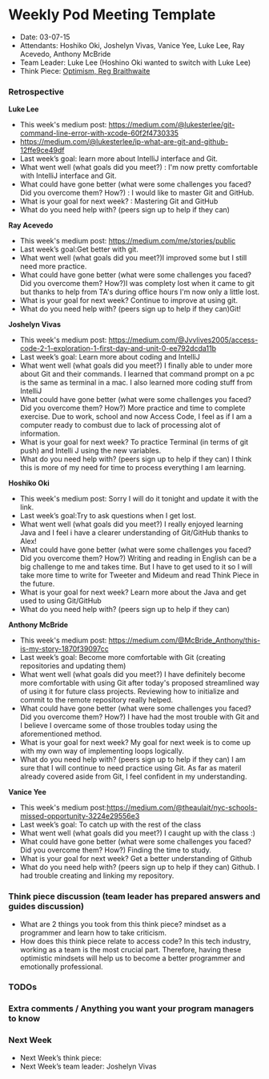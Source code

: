 # Weekly Pod Meeting Template

* Date: 03-07-15
* Attendants: Hoshiko Oki, Joshelyn Vivas, Vanice Yee, Luke Lee, Ray Acevedo, Anthony McBride
* Team Leader: Luke Lee (Hoshino Oki wanted to switch with Luke Lee)
* Think Piece: [Optimism, Reg Braithwaite](http://braythwayt.com/homoiconic/2009/05/01/optimism.html)

### Retrospective

**Luke Lee**

* This week's medium post: https://medium.com/@lukesterlee/git-command-line-error-with-xcode-60f2f4730335
* https://medium.com/@lukesterlee/ip-what-are-git-and-github-12ffe9ce49df
* Last week’s goal: learn more about IntelliJ interface and Git.
* What went well (what goals did you meet?) : I'm now pretty comfortable with IntelliJ interface and Git.
* What could have gone better (what were some challenges you faced? Did you overcome them? How?) : I would like to master Git and GitHub.
* What is your goal for next week? : Mastering Git and GitHub
* What do you need help with? (peers sign up to help if they can)

**Ray Acevedo**

* This week's medium post: https://medium.com/me/stories/public
* Last week’s goal:Get better with git.
* What went well (what goals did you meet?)I improved some but I still need more practice.
* What could have gone better (what were some challenges you faced? Did you overcome them? How?)I was complety lost when it came to git but thanks to help from TA's during office hours I'm now only a little lost.
* What is your goal for next week? Continue to improve at using git. 
* What do you need help with? (peers sign up to help if they can)Git!

**Joshelyn Vivas**

* This week's medium post: https://medium.com/@Jvvlives2005/access-code-2-1-exploration-1-first-day-and-unit-0-ee792dcda11b
* Last week’s goal: Learn more about coding and IntelliJ
* What went well (what goals did you meet?) I finally able to under more about Git and their commands. I learned that command prompt on a pc is the same as terminal in a mac. I also learned more coding stuff from IntelliJ
* What could have gone better (what were some challenges you faced? Did you overcome them? How?) More practice and time to complete exercise. Due to work, school and now Access Code, I feel as if I am a computer ready to combust due to lack of processing alot of information.
* What is your goal for next week? To practice Terminal (in terms of git push) and Intelli J using the new variables.
* What do you need help with? (peers sign up to help if they can) I think this is more of my need for time to process everything I am learning.

**Hoshiko Oki**

* This week's medium post:  Sorry I will do it tonight and update it with the link. 
* Last week’s goal:Try to ask questions when I get lost.
* What went well (what goals did you meet?)  I really enjoyed learning Java and I feel i have a clearer understanding of Git/GitHub thanks to Alex!
* What could have gone better (what were some challenges you faced? Did you overcome them? How?) Writing and reading in English can be a big challenge to me and takes time.  But I have to get used to it so I will take more time to write for Tweeter and Mideum and read Think Piece in the future. 
* What is your goal for next week?  Learn more about the Java and get used to using Git/GitHub
* What do you need help with? (peers sign up to help if they can) 

**Anthony McBride**

* This week's medium post: https://medium.com/@McBride_Anthony/this-is-my-story-1870f39097cc
* Last week’s goal: Become more comfortable with Git (creating repositories and updating them)
* What went well (what goals did you meet?) I have definitely become more comfortable with using Git after today's proposed streamlined way of using it for future class projects. Reviewing how to initialize and commit to the remote repository really helped.
* What could have gone better (what were some challenges you faced? Did you overcome them? How?) I have had the most trouble with Git and I believe I overcame some of those troubles today using the aforementioned method.
* What is your goal for next week? My goal for next week is to come up with my own way of implementing loops logically.
* What do you need help with? (peers sign up to help if they can) I am sure that I will continue to need practice using Git. As far as materil already covered aside from Git, I feel confident in my understanding.

**Vanice Yee**

* This week's medium post:https://medium.com/@theaulait/nyc-schools-missed-opportunity-3224e29556e3
* Last week’s goal: To catch up with the rest of the class
* What went well (what goals did you meet?) I caught up with the class :)
* What could have gone better (what were some challenges you faced? Did you overcome them? How?) Finding the time to study. 
* What is your goal for next week? Get a better understanding of Github
* What do you need help with? (peers sign up to help if they can) Github. I had trouble creating and linking my repository. 

### Think piece discussion (team leader has prepared answers and guides discussion)

* What are 2 things you took from this think piece? mindset as a programmer and learn how to take criticism.
* How does this think piece relate to access code? In this tech industry, working as a team is the most crucial part. Therefore, having these optimistic mindsets will help us to become a better programmer and emotionally professional.

### TODOs

### Extra comments / Anything you want your program managers to know

### Next Week

* Next Week’s think piece:
* Next Week’s team leader: Joshelyn Vivas

